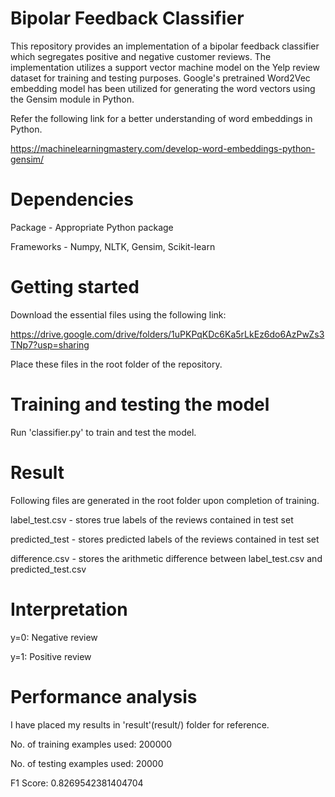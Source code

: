 # Bipolar Feedback Classifier
This repository provides an implementation of a bipolar feedback classifier which segregates positive and negative customer reviews.
The implementation utilizes a support vector machine model on the Yelp review dataset for training and testing purposes.
Google's pretrained Word2Vec embedding model has been utilized for generating the word vectors using the Gensim module in Python.

Refer the following link for a better understanding of word embeddings in Python.

https://machinelearningmastery.com/develop-word-embeddings-python-gensim/

# Dependencies
Package - Appropriate Python package

Frameworks - Numpy, NLTK, Gensim, Scikit-learn

# Getting started
Download the essential files using the following link:

https://drive.google.com/drive/folders/1uPKPqKDc6Ka5rLkEz6do6AzPwZs3TNp7?usp=sharing

Place these files in the root folder of the repository.

# Training and testing the model
Run 'classifier.py' to train and test the model.

# Result
Following files are generated in the root folder upon completion of training.

label_test.csv - stores true labels of the reviews contained in test set

predicted_test - stores predicted labels of the reviews contained in test set

difference.csv - stores the arithmetic difference between label_test.csv and predicted_test.csv

# Interpretation
y=0: Negative review 

y=1: Positive review

# Performance analysis
I have placed my results in 'result'(result/) folder for reference. 

No. of training examples used: 200000

No. of testing examples used: 20000

F1 Score: 0.8269542381404704
